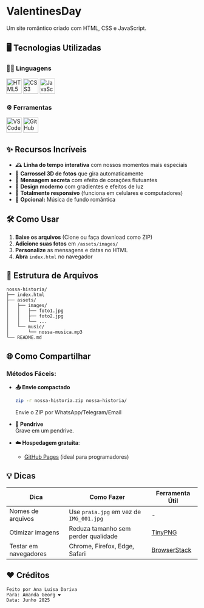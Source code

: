# ValentinesDay

Um site romântico criado com HTML, CSS e JavaScript.

## 🖥️ Tecnologias Utilizadas

### 👩‍💻 Linguagens  
<div align="left">
  <img src="https://cdn.jsdelivr.net/gh/devicons/devicon/icons/html5/html5-original.svg" alt="HTML5" width="40" height="40"/>
  <img src="https://cdn.jsdelivr.net/gh/devicons/devicon/icons/css3/css3-original.svg" alt="CSS3" width="40" height="40"/>
  <img src="https://cdn.jsdelivr.net/gh/devicons/devicon/icons/javascript/javascript-original.svg" alt="JavaScript" width="40" height="40"/>
</div>

### ⚙️ Ferramentas  
<div align="left">
  <img src="https://cdn.jsdelivr.net/gh/devicons/devicon/icons/vscode/vscode-original.svg" alt="VSCode" width="40" height="40"/>
  <img src="https://cdn.jsdelivr.net/gh/devicons/devicon/icons/github/github-original.svg" alt="GitHub" width="40" height="40"/>
</div>

## ✨ Recursos Incríveis

- 🕰️ **Linha do tempo interativa** com nossos momentos mais especiais
- 🎠 **Carrossel 3D de fotos** que gira automaticamente
- 💌 **Mensagem secreta** com efeito de corações flutuantes
- 🌈 **Design moderno** com gradientes e efeitos de luz
- 📱 **Totalmente responsivo** (funciona em celulares e computadores)
- 🎵 **Opcional:** Música de fundo romântica

## 🛠 Como Usar

1. **Baixe os arquivos** (Clone ou faça download como ZIP)
2. **Adicione suas fotos** em `/assets/images/`
3. **Personalize** as mensagens e datas no HTML
4. **Abra** `index.html` no navegador

## 📂 Estrutura de Arquivos
```text
nossa-historia/
├── index.html
├── assets/
│   ├── images/
│   │   ├── foto1.jpg
│   │   ├── foto2.jpg
│   │   └── ...
│   └── music/
│       └── nossa-musica.mp3
└── README.md
```

## 🌐 Como Compartilhar

### Métodos Fáceis:
- **📤 Envie compactado**  
  ```bash
  zip -r nossa-historia.zip nossa-historia/
  ```
  Envie o ZIP por WhatsApp/Telegram/Email

- **💾 Pendrive**  
  Grave em um pendrive.

- **☁️ Hospedagem gratuita**:
  - [GitHub Pages](https://pages.github.com/) (ideal para programadores)

## 💡 Dicas 

| Dica                  | Como Fazer                          | Ferramenta Útil                  |
|-----------------------|-------------------------------------|----------------------------------|
| Nomes de arquivos     | Use `praia.jpg` em vez de `IMG_001.jpg` | -                               |
| Otimizar imagens      | Reduza tamanho sem perder qualidade | [TinyPNG](https://tinypng.com/) |
| Testar em navegadores | Chrome, Firefox, Edge, Safari       | [BrowserStack](https://www.browserstack.com/) |

## ❤️ Créditos

```text
Feito por Ana Luisa Dariva 
Para: Amanda Georg ❤️
Data: Junho 2025 
